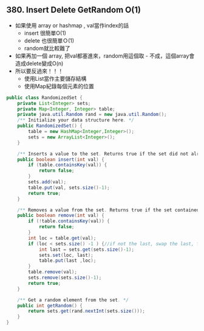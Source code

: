 ## 380. Insert Delete GetRandom O(1)

* 如果使用 array or hashmap , val當作index的話
  * insert 很簡單O(1)
  * delete 也很簡單Ｏ(1)
  * random就比較難了
* 如果再加一個 array, 把val都塞進來，random用這個取 - 不成，這個array會造成delete變成O(n)
* 所以要反過來！！！
  * 使用List當作主要儲存結構
  * 使用Map紀錄每個元素的位置

```java
public class RandomizedSet {
    private List<Integer> sets;
    private Map<Integer, Integer> table;
    private java.util.Random rand = new java.util.Random();
    /** Initialize your data structure here. */
    public RandomizedSet() {
        table = new HashMap<Integer,Integer>();
        sets = new ArrayList<Integer>();
    }

    /** Inserts a value to the set. Returns true if the set did not already contain the specified element. */
    public boolean insert(int val) {
        if (table.containsKey(val)) {
            return false;
        }
        sets.add(val);
        table.put(val, sets.size()-1);
        return true;
    }

    /** Removes a value from the set. Returns true if the set contained the specified element. */
    public boolean remove(int val) {
        if (!table.containsKey(val)) {
            return false;
        }
        int loc = table.get(val);
        if (loc < sets.size() -1 ) {//if not the last, swap the last, for compact sets
            int last = sets.get(sets.size()-1);
            sets.set(loc, last);
            table.put(last ,loc);
        }
        table.remove(val);
        sets.remove(sets.size()-1);
        return true;
    }

    /** Get a random element from the set. */
    public int getRandom() {
        return sets.get(rand.nextInt(sets.size()));
    }
}
```

